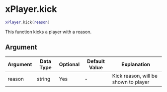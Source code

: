 # xPlayer.kick

```lua
xPlayer.kick(reason)
```

This function kicks a player with a reason.

## Argument

| Argument | Data Type | Optional | Default Value | Explanation                          |
|----------|-----------|----------|---------------|--------------------------------------|
| reason   | string    | Yes      | -             | Kick reason, will be shown to player |
